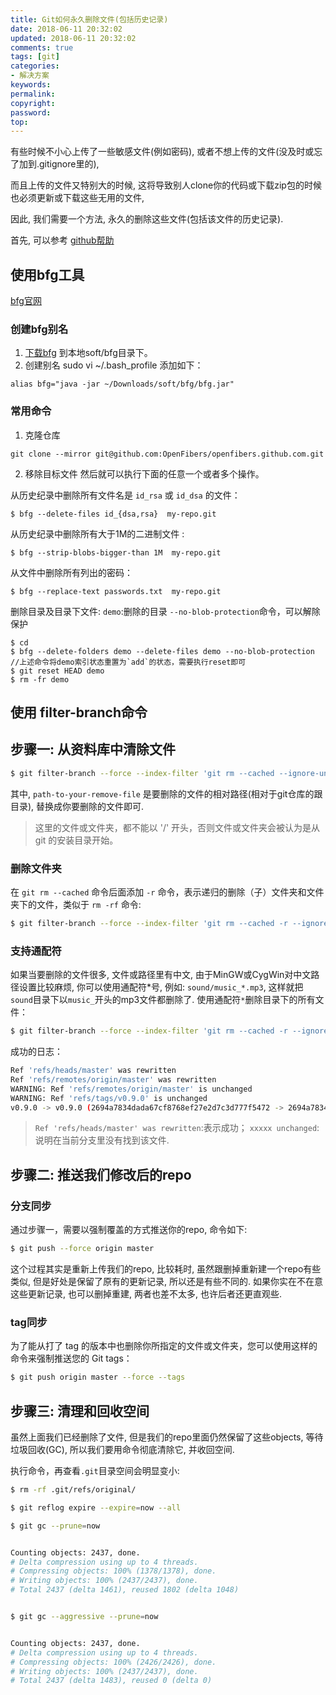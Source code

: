 ```yaml
---
title: Git如何永久删除文件(包括历史记录)
date: 2018-06-11 20:32:02
updated: 2018-06-11 20:32:02
comments: true
tags: [git]
categories:
- 解决方案
keywords: 
permalink: 
copyright: 
password: 
top:   
---
```

有些时候不小心上传了一些敏感文件(例如密码), 或者不想上传的文件(没及时或忘了加到.gitignore里的),

而且上传的文件又特别大的时候, 这将导致别人clone你的代码或下载zip包的时候也必须更新或下载这些无用的文件,

因此, 我们需要一个方法, 永久的删除这些文件(包括该文件的历史记录).

首先, 可以参考 [github帮助](https://help.github.com/articles/remove-sensitive-data)

## 使用bfg工具
[bfg官网](https://rtyley.github.io/bfg-repo-cleaner/) 
### 创建bfg别名
1. [下载bfg](https://search.maven.org/remote_content?g=com.madgag&a=bfg&v=LATEST) 到本地soft/bfg目录下。
2. 创建别名
sudo vi ~/.bash_profile  添加如下：

```
alias bfg="java -jar ~/Downloads/soft/bfg/bfg.jar"
```
### 常用命令
1. 克隆仓库
```
git clone --mirror git@github.com:OpenFibers/openfibers.github.com.git
```
2. 移除目标文件
然后就可以执行下面的任意一个或者多个操作。

从历史纪录中删除所有文件名是 `id_rsa` 或 `id_dsa` 的文件：
```
$ bfg --delete-files id_{dsa,rsa}  my-repo.git
```
从历史纪录中删除所有大于1M的二进制文件 :
```
$ bfg --strip-blobs-bigger-than 1M  my-repo.git
```
从文件中删除所有列出的密码：
```
$ bfg --replace-text passwords.txt  my-repo.git
```
删除目录及目录下文件:
`demo`:删除的目录
`--no-blob-protection`命令，可以解除保护
```
$ cd 
$ bfg --delete-folders demo --delete-files demo --no-blob-protection
//上述命令将demo索引状态重置为`add`的状态，需要执行reset即可
$ git reset HEAD demo
$ rm -fr demo
```

## 使用 filter-branch命令

## 步骤一: 从资料库中清除文件
```bash
$ git filter-branch --force --index-filter 'git rm --cached --ignore-unmatch path-to-your-remove-file' --prune-empty --tag-name-filter cat -- --all
```
其中, `path-to-your-remove-file` 是要删除的文件的相对路径(相对于git仓库的跟目录), 替换成你要删除的文件即可.
>这里的文件或文件夹，都不能以 '/' 开头，否则文件或文件夹会被认为是从 git 的安装目录开始。

### 删除文件夹
在 `git rm --cached` 命令后面添加 `-r` 命令，表示递归的删除（子）文件夹和文件夹下的文件，类似于 `rm -rf` 命令:
```bash
$ git filter-branch --force --index-filter 'git rm --cached -r --ignore-unmatch path-to-your-remove-folder' --prune-empty --tag-name-filter cat -- --all
```
### 支持通配符
如果当要删除的文件很多, 文件或路径里有中文, 由于MinGW或CygWin对中文路径设置比较麻烦, 你可以使用通配符*号, 例如: `sound/music_*.mp3`, 这样就把`sound`目录下以`music_`开头的mp3文件都删除了.
使用通配符`*`删除目录下的所有文件：
```bash
$ git filter-branch --force --index-filter 'git rm --cached -r --ignore-unmatch path-to-your-remove-folder/*' --prune-empty --tag-name-filter cat -- --all
```
成功的日志：
```bash
Ref 'refs/heads/master' was rewritten
Ref 'refs/remotes/origin/master' was rewritten
WARNING: Ref 'refs/remotes/origin/master' is unchanged
WARNING: Ref 'refs/tags/v0.9.0' is unchanged
v0.9.0 -> v0.9.0 (2694a7834dada67cf8768ef27e2d7c3d777f5472 -> 2694a7834dada67cf8768ef27e2d7c3d777f5472)
```
>`Ref 'refs/heads/master' was rewritten`:表示成功；
`xxxxx unchanged`: 说明在当前分支里没有找到该文件.

## 步骤二: 推送我们修改后的repo
### 分支同步
通过步骤一，需要以强制覆盖的方式推送你的repo, 命令如下:
```bash
$ git push --force origin master
```
这个过程其实是重新上传我们的repo, 比较耗时, 虽然跟删掉重新建一个repo有些类似, 但是好处是保留了原有的更新记录, 所以还是有些不同的. 如果你实在不在意这些更新记录, 也可以删掉重建, 两者也差不太多, 也许后者还更直观些.
### tag同步
为了能从打了 tag 的版本中也删除你所指定的文件或文件夹，您可以使用这样的命令来强制推送您的 Git tags：
```bash
$ git push origin master --force --tags
```
## 步骤三: 清理和回收空间
虽然上面我们已经删除了文件, 但是我们的repo里面仍然保留了这些objects, 等待垃圾回收(GC), 所以我们要用命令彻底清除它, 并收回空间.

执行命令，再查看`.git`目录空间会明显变小:
```bash
$ rm -rf .git/refs/original/

$ git reflog expire --expire=now --all

$ git gc --prune=now


Counting objects: 2437, done.
# Delta compression using up to 4 threads.
# Compressing objects: 100% (1378/1378), done.
# Writing objects: 100% (2437/2437), done.
# Total 2437 (delta 1461), reused 1802 (delta 1048)


$ git gc --aggressive --prune=now


Counting objects: 2437, done.
# Delta compression using up to 4 threads.
# Compressing objects: 100% (2426/2426), done.
# Writing objects: 100% (2437/2437), done.
# Total 2437 (delta 1483), reused 0 (delta 0)
```
